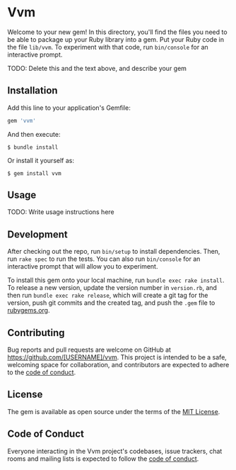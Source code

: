 # Vvm

Welcome to your new gem! In this directory, you'll find the files you need to be able to package up your Ruby library into a gem. Put your Ruby code in the file `lib/vvm`. To experiment with that code, run `bin/console` for an interactive prompt.

TODO: Delete this and the text above, and describe your gem

## Installation

Add this line to your application's Gemfile:

```ruby
gem 'vvm'
```

And then execute:

    $ bundle install

Or install it yourself as:

    $ gem install vvm

## Usage

TODO: Write usage instructions here

## Development

After checking out the repo, run `bin/setup` to install dependencies. Then, run `rake spec` to run the tests. You can also run `bin/console` for an interactive prompt that will allow you to experiment.

To install this gem onto your local machine, run `bundle exec rake install`. To release a new version, update the version number in `version.rb`, and then run `bundle exec rake release`, which will create a git tag for the version, push git commits and the created tag, and push the `.gem` file to [rubygems.org](https://rubygems.org).

## Contributing

Bug reports and pull requests are welcome on GitHub at https://github.com/[USERNAME]/vvm. This project is intended to be a safe, welcoming space for collaboration, and contributors are expected to adhere to the [code of conduct](https://github.com/[USERNAME]/vvm/blob/master/CODE_OF_CONDUCT.md).

## License

The gem is available as open source under the terms of the [MIT License](https://opensource.org/licenses/MIT).

## Code of Conduct

Everyone interacting in the Vvm project's codebases, issue trackers, chat rooms and mailing lists is expected to follow the [code of conduct](https://github.com/[USERNAME]/vvm/blob/master/CODE_OF_CONDUCT.md).
